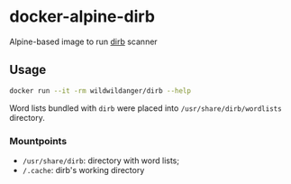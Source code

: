 # docker-alpine-dirb

Alpine-based image to run [dirb](https://sourceforge.net/projects/dirb/) scanner

## Usage

```bash
docker run --it -rm wildwildanger/dirb --help
```

Word lists bundled with `dirb` were placed into `/usr/share/dirb/wordlists` directory.

### Mountpoints

  * `/usr/share/dirb`: directory with word lists;
  * `/.cache`: dirb's working directory
